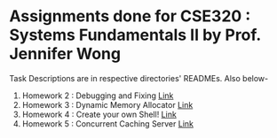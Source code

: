 # Assignments done for CSE320 : Systems Fundamentals II by Prof. Jennifer Wong

Task Descriptions are in respective directories' READMEs. Also below-
1. Homework 2 : Debugging and Fixing [Link](https://github.com/shreelock/systems-fundamentals/blob/master/hw2/README.md)
2. Homework 3 : Dynamic Memory Allocator [Link](https://github.com/shreelock/systems-fundamentals/blob/master/hw3/README.md)
3. Homework 4 : Create your own Shell! [Link](https://github.com/shreelock/systems-fundamentals/blob/master/hw4/README.md)
4. Homework 5 : Concurrent Caching Server [Link](https://github.com/shreelock/systems-fundamentals/blob/master/hw5/README.md)
